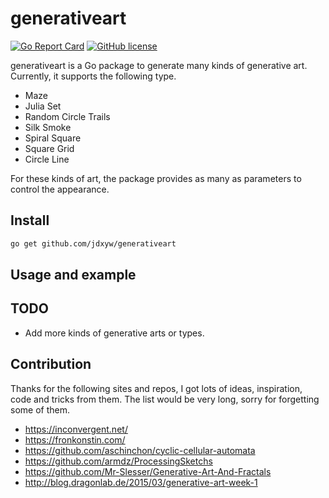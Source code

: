# generativeart

[![Go Report Card](https://goreportcard.com/badge/github.com/jdxyw/generativeart)](https://goreportcard.com/report/github.com/jdxyw/generativeart)
[![GitHub license](https://img.shields.io/badge/license-MIT-blue.svg)](https://raw.githubusercontent.com/jdxyw/generativeart/master/LICENSE)


generativeart is a Go package to generate many kinds of generative art. Currently, it supports the following type.

- Maze
- Julia Set
- Random Circle Trails
- Silk Smoke
- Spiral Square
- Square Grid
- Circle Line

For these kinds of art, the package provides as many as parameters to control the appearance. 

## Install

```bash
go get github.com/jdxyw/generativeart
```

## Usage and example

## TODO

- Add more kinds of generative arts or types.

## Contribution

Thanks for the following sites and repos, I got lots of ideas, inspiration, code and tricks from them. The list would be very long, sorry for forgetting some of them.

- https://inconvergent.net/
- https://fronkonstin.com/
- https://github.com/aschinchon/cyclic-cellular-automata
- https://github.com/armdz/ProcessingSketchs
- https://github.com/Mr-Slesser/Generative-Art-And-Fractals
- http://blog.dragonlab.de/2015/03/generative-art-week-1
